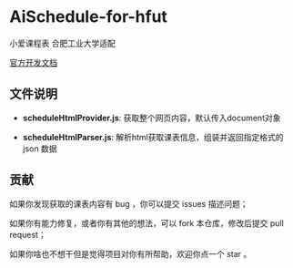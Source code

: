 # AiSchedule-for-hfut
小爱课程表 合肥工业大学适配

[官方开发文档](https://ldtu0m3md0.feishu.cn/docs/doccnhZPl8KnswEthRXUz8ivnhb)

## 文件说明

- **scheduleHtmlProvider.js**: 获取整个网页内容，默认传入document对象 

- **scheduleHtmlParser.js**: 解析html获取课表信息，组装并返回指定格式的 json 数据

## 贡献

如果你发现获取的课表内容有 bug ，你可以提交 issues 描述问题；

如果你有能力修复，或者你有其他的想法，可以 fork 本仓库，修改后提交 pull request；

如果你啥也不想干但是觉得项目对你有所帮助，欢迎你点一个 star 。